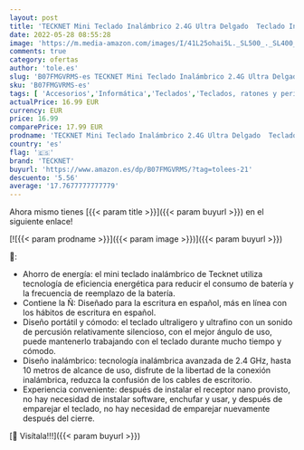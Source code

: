 ```yaml
---
layout: post
title: 'TECKNET Mini Teclado Inalámbrico 2.4G Ultra Delgado  Teclado Inalámbrico USB Ordenador Portátil para PC  Android Smart TV  Laptops  Español con la Ñ '
date: 2022-05-28 08:55:28
image: 'https://m.media-amazon.com/images/I/41L25ohai5L._SL500_._SL400_.jpg'
comments: true
category: ofertas
author: 'tole.es'
slug: 'B07FMGVRMS-es TECKNET Mini Teclado Inalámbrico 2.4G Ultra Delgado...'
sku: 'B07FMGVRMS-es'
tags: [ 'Accesorios','Informática','Teclados','Teclados, ratones y periféricos de entrada','smart','tecknet','tv','🇪🇸', ]
actualPrice: 16.99 EUR
currency: EUR
price: 16.99
comparePrice: 17.99 EUR
prodname: 'TECKNET Mini Teclado Inalámbrico 2.4G Ultra Delgado  Teclado Inalámbrico USB Ordenador Portátil para PC  Android Smart TV  Laptops  Español con la Ñ '
country: 'es'
flag: '🇪🇸'
brand: 'TECKNET'
buyurl: 'https://www.amazon.es/dp/B07FMGVRMS/?tag=tolees-21'
descuento: '5.56'
average: '17.7677777777779'
---
```


Ahora mismo tienes [{{< param title >}}]({{< param buyurl >}}) en el siguiente enlace!

[![{{< param prodname >}}]({{< param image >}})]({{< param buyurl >}})

🔎:

- Ahorro de energía: el mini teclado inalámbrico de Tecknet utiliza tecnología de eficiencia energética para reducir el consumo de batería y la frecuencia de reemplazo de la batería.
- Contiene la Ñ: Diseñado para la escritura en español, más en línea con los hábitos de escritura en español.
- Diseño portátil y cómodo: el teclado ultraligero y ultrafino con un sonido de percusión relativamente silencioso, con el mejor ángulo de uso, puede mantenerlo trabajando con el teclado durante mucho tiempo y cómodo.
- Diseño inalámbrico: tecnología inalámbrica avanzada de 2.4 GHz, hasta 10 metros de alcance de uso, disfrute de la libertad de la conexión inalámbrica, reduzca la confusión de los cables de escritorio.
- Experiencia conveniente: después de instalar el receptor nano provisto, no hay necesidad de instalar software, enchufar y usar, y después de emparejar el teclado, no hay necesidad de emparejar nuevamente después del cierre.

[🛒 Visítala!!!]({{< param buyurl >}})
